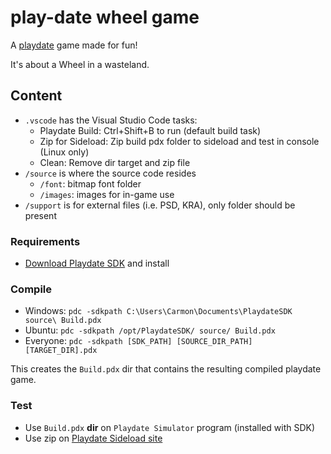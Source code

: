 play-date wheel game
====================

A [playdate](https://play.date/) game made for fun!

It's about a Wheel in a wasteland.

## Content
- `.vscode` has the Visual Studio Code tasks:
  - Playdate Build: Ctrl+Shift+B to run (default build task)
  - Zip for Sideload: Zip build pdx folder to sideload and test in console (Linux only) 
  - Clean: Remove dir target and zip file
- `/source` is where the source code resides
  - `/font`: bitmap font folder
  - `/images`: images for in-game use
- `/support` is for external files (i.e. PSD, KRA), only folder should be present

### Requirements

- [Download Playdate SDK](https://play.date/dev/) and install

### Compile

- Windows: `pdc -sdkpath C:\Users\Carmon\Documents\PlaydateSDK source\ Build.pdx`
- Ubuntu: `pdc -sdkpath /opt/PlaydateSDK/ source/ Build.pdx`
- Everyone: `pdc -sdkpath [SDK_PATH] [SOURCE_DIR_PATH] [TARGET_DIR].pdx`

This creates the `Build.pdx` dir that contains the resulting compiled playdate game.

### Test 

- Use `Build.pdx` **dir** on `Playdate Simulator` program (installed with SDK)
- Use zip on [Playdate Sideload site](https://play.date/account/sideload/)